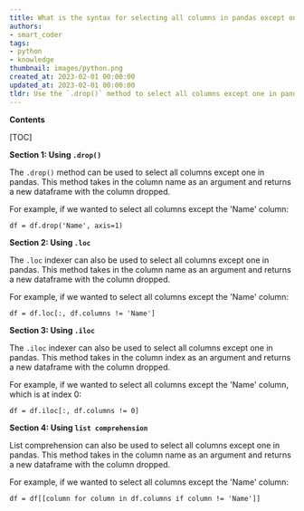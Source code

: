 ```yaml
---
title: What is the syntax for selecting all columns in pandas except one?
authors:
- smart_coder
tags:
- python
- knowledge
thumbnail: images/python.png
created_at: 2023-02-01 00:00:00
updated_at: 2023-02-01 00:00:00
tldr: Use the `.drop()` method to select all columns except one in pandas.
---
```


**Contents**

[TOC]

**Section 1: Using `.drop()`**

The `.drop()` method can be used to select all columns except one in pandas. This method takes in the column name as an argument and returns a new dataframe with the column dropped. 

For example, if we wanted to select all columns except the 'Name' column:

```
df = df.drop('Name', axis=1)
```

**Section 2: Using `.loc`**

The `.loc` indexer can also be used to select all columns except one in pandas. This method takes in the column name as an argument and returns a new dataframe with the column dropped. 

For example, if we wanted to select all columns except the 'Name' column:

```
df = df.loc[:, df.columns != 'Name']
```

**Section 3: Using `.iloc`**

The `.iloc` indexer can also be used to select all columns except one in pandas. This method takes in the column index as an argument and returns a new dataframe with the column dropped. 

For example, if we wanted to select all columns except the 'Name' column, which is at index 0:

```
df = df.iloc[:, df.columns != 0]
```

**Section 4: Using `list comprehension`**

List comprehension can also be used to select all columns except one in pandas. This method takes in the column name as an argument and returns a new dataframe with the column dropped. 

For example, if we wanted to select all columns except the 'Name' column:

```
df = df[[column for column in df.columns if column != 'Name']]
```
